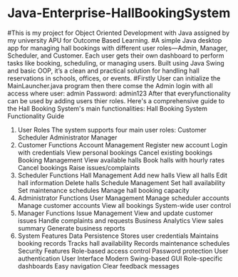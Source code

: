 # Java-Enterprise-HallBookingSystem
#This is my project for Object Oriented Development with Java assigned by my university APU for Outcome Based Learning.
#A simple Java desktop app for managing hall bookings with different user roles—Admin, Manager, Scheduler, and Customer. 
Each user gets their own dashboard to perform tasks like booking, scheduling, or managing users. Built using Java Swing 
and basic OOP, it’s a clean and practical solution for handling hall reservations in schools, offices, or events.
#Firstly User can initialize the MainLauncher.java program then there comse the Admin login with all access where 
user: admin
Password: admin123
After that everyfunctionality can be used by adding users thier roles.
Here's a comprehensive guide to the Hall Booking System's main functionalities:
Hall Booking System Functionality Guide
1. User Roles
The system supports four main user roles:
Customer
Scheduler
Administrator
Manager
2. Customer Functions
Account Management
Register new account
Login with credentials
View personal bookings
Cancel existing bookings
Booking Management
View available halls
Book halls with hourly rates
Cancel bookings
Raise issues/complaints
3. Scheduler Functions
Hall Management
Add new halls
View all halls
Edit hall information
Delete halls
Schedule Management
Set hall availability
Set maintenance schedules
Manage hall booking capacity
4. Administrator Functions
User Management
Manage scheduler accounts
Manage customer accounts
View all bookings
System-wide user control
5. Manager Functions
Issue Management
View and update customer issues
Handle complaints and requests
Business Analytics
View sales summary
Generate business reports
6. System Features
Data Persistence
Stores user credentials
Maintains booking records
Tracks hall availability
Records maintenance schedules
Security Features
Role-based access control
Password protection
User authentication
User Interface
Modern Swing-based GUI
Role-specific dashboards
Easy navigation
Clear feedback messages
